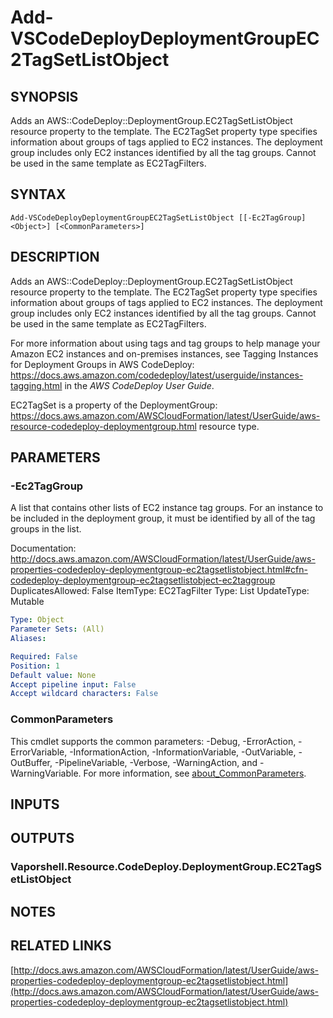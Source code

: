 # Add-VSCodeDeployDeploymentGroupEC2TagSetListObject

## SYNOPSIS
Adds an AWS::CodeDeploy::DeploymentGroup.EC2TagSetListObject resource property to the template.
The EC2TagSet property type specifies information about groups of tags applied to EC2 instances.
The deployment group includes only EC2 instances identified by all the tag groups.
Cannot be used in the same template as EC2TagFilters.

## SYNTAX

```
Add-VSCodeDeployDeploymentGroupEC2TagSetListObject [[-Ec2TagGroup] <Object>] [<CommonParameters>]
```

## DESCRIPTION
Adds an AWS::CodeDeploy::DeploymentGroup.EC2TagSetListObject resource property to the template.
The EC2TagSet property type specifies information about groups of tags applied to EC2 instances.
The deployment group includes only EC2 instances identified by all the tag groups.
Cannot be used in the same template as EC2TagFilters.

For more information about using tags and tag groups to help manage your Amazon EC2 instances and on-premises instances, see Tagging Instances for Deployment Groups in AWS CodeDeploy: https://docs.aws.amazon.com/codedeploy/latest/userguide/instances-tagging.html in the *AWS CodeDeploy User Guide*.

EC2TagSet is a property of the DeploymentGroup: https://docs.aws.amazon.com/AWSCloudFormation/latest/UserGuide/aws-resource-codedeploy-deploymentgroup.html resource type.

## PARAMETERS

### -Ec2TagGroup
A list that contains other lists of EC2 instance tag groups.
For an instance to be included in the deployment group, it must be identified by all of the tag groups in the list.

Documentation: http://docs.aws.amazon.com/AWSCloudFormation/latest/UserGuide/aws-properties-codedeploy-deploymentgroup-ec2tagsetlistobject.html#cfn-codedeploy-deploymentgroup-ec2tagsetlistobject-ec2taggroup
DuplicatesAllowed: False
ItemType: EC2TagFilter
Type: List
UpdateType: Mutable

```yaml
Type: Object
Parameter Sets: (All)
Aliases:

Required: False
Position: 1
Default value: None
Accept pipeline input: False
Accept wildcard characters: False
```

### CommonParameters
This cmdlet supports the common parameters: -Debug, -ErrorAction, -ErrorVariable, -InformationAction, -InformationVariable, -OutVariable, -OutBuffer, -PipelineVariable, -Verbose, -WarningAction, and -WarningVariable. For more information, see [about_CommonParameters](http://go.microsoft.com/fwlink/?LinkID=113216).

## INPUTS

## OUTPUTS

### Vaporshell.Resource.CodeDeploy.DeploymentGroup.EC2TagSetListObject
## NOTES

## RELATED LINKS

[http://docs.aws.amazon.com/AWSCloudFormation/latest/UserGuide/aws-properties-codedeploy-deploymentgroup-ec2tagsetlistobject.html](http://docs.aws.amazon.com/AWSCloudFormation/latest/UserGuide/aws-properties-codedeploy-deploymentgroup-ec2tagsetlistobject.html)

